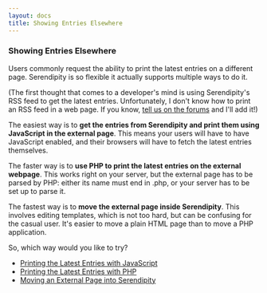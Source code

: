 ```yaml
---
layout: docs
title: Showing Entries Elsewhere
---
```


### Showing Entries Elsewhere

Users commonly request the ability to print the latest entries on a different page. Serendipity is so flexible it actually supports multiple ways to do it.

(The first thought that comes to a developer's mind is using Serendipity's RSS feed to get the latest entries. Unfortunately, I don't know how to print an RSS feed in a web page. If you know, [tell us on the forums](http://board.s9y.org/) and I'll add it!)

The easiest way is to **get the entries from Serendipity and print them using JavaScript in the external page**. This means your users will have to have JavaScript enabled, and their browsers will have to fetch the latest entries themselves.

The faster way is to **use PHP to print the latest entries on the external webpage**. This works right on your server, but the external page has to be parsed by PHP: either its name must end in .php, or your server has to be set up to parse it.

The fastest way is to **move the external page inside Serendipity**. This involves editing templates, which is not too hard, but can be confusing for the casual user. It's easier to move a plain HTML page than to move a PHP application.

So, which way would you like to try?

* [Printing the Latest Entries with JavaScript](/docs/faq/ask-the-expert/printing-latest-entries-with-javascript.html)
* [Printing the Latest Entries with PHP](/docs/faq/ask-the-expert/printing-latest-entries-with-php.html)
* [Moving an External Page into Serendipity](/docs/faq/ask-the-expert/moving-external-page-into-serendipity.html)
